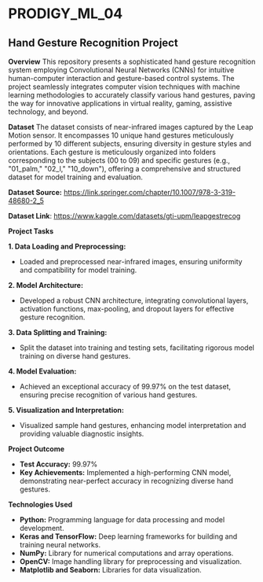 # PRODIGY_ML_04

## Hand Gesture Recognition Project

**Overview**
This repository presents a sophisticated hand gesture recognition system employing Convolutional Neural Networks (CNNs) for intuitive human-computer interaction and gesture-based control systems. The project seamlessly integrates computer vision techniques with machine learning methodologies to accurately classify various hand gestures, paving the way for innovative applications in virtual reality, gaming, assistive technology, and beyond.

**Dataset**
The dataset consists of near-infrared images captured by the Leap Motion sensor. It encompasses 10 unique hand gestures meticulously performed by 10 different subjects, ensuring diversity in gesture styles and orientations. Each gesture is meticulously organized into folders corresponding to the subjects (00 to 09) and specific gestures (e.g., "01_palm," "02_l," "10_down"), offering a comprehensive and structured dataset for model training and evaluation.

**Dataset Source:** https://link.springer.com/chapter/10.1007/978-3-319-48680-2_5

**Dataset Link**: https://www.kaggle.com/datasets/gti-upm/leapgestrecog

**Project Tasks**

**1. Data Loading and Preprocessing:**
- Loaded and preprocessed near-infrared images, ensuring uniformity and compatibility for model training.

**2. Model Architecture:**
- Developed a robust CNN architecture, integrating convolutional layers, activation functions, max-pooling, and dropout layers for effective gesture recognition.

**3. Data Splitting and Training:**
- Split the dataset into training and testing sets, facilitating rigorous model training on diverse hand gestures.

**4. Model Evaluation:**
- Achieved an exceptional accuracy of 99.97% on the test dataset, ensuring precise recognition of various hand gestures.

**5. Visualization and Interpretation:**
- Visualized sample hand gestures, enhancing model interpretation and providing valuable diagnostic insights.

**Project Outcome**
- **Test Accuracy:** 99.97%
- **Key Achievements:** Implemented a high-performing CNN model, demonstrating near-perfect accuracy in recognizing diverse hand gestures.

**Technologies Used**
- **Python:** Programming language for data processing and model development.
- **Keras and TensorFlow:** Deep learning frameworks for building and training neural networks.
- **NumPy:** Library for numerical computations and array operations.
- **OpenCV:** Image handling library for preprocessing and visualization.
- **Matplotlib and Seaborn:** Libraries for data visualization.
